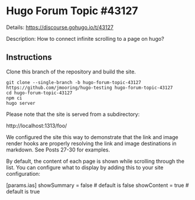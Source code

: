 # Hugo Forum Topic #43127

Details: <https://discourse.gohugo.io/t/43127>

Description: How to connect infinite scrolling to a page on hugo?

## Instructions

Clone this branch of the repository and build the site.

```text
git clone --single-branch -b hugo-forum-topic-43127 https://github.com/jmooring/hugo-testing hugo-forum-topic-43127
cd hugo-forum-topic-43127
npm ci
hugo server
```

Please note that the site is served from a subdirectory:

  http://localhost:1313/foo/

We configured the site this way to demonstrate that the link and image render hooks are properly resolving the link and image destinations in markdown.
See Posts 27-30 for examples.

By default, the content of each page is shown while scrolling through the list.
You can configure what to display by adding this to your site configuration:

  [params.ias]
  showSummary = false # default is false
  showContent = true # default is true
